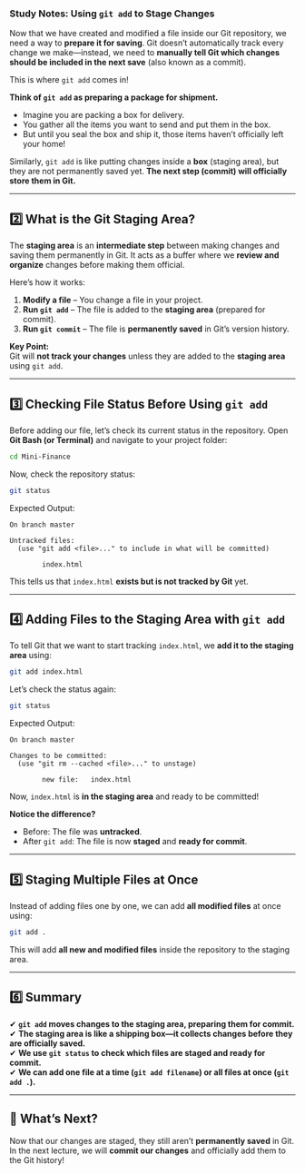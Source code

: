 ### **Study Notes: Using `git add` to Stage Changes**  

Now that we have created and modified a file inside our Git repository, we need a way to **prepare it for saving**. Git doesn’t automatically track every change we make—instead, we need to **manually tell Git which changes should be included in the next save** (also known as a commit).  

This is where `git add` comes in!  

**Think of `git add` as preparing a package for shipment.**  
- Imagine you are packing a box for delivery.  
- You gather all the items you want to send and put them in the box.  
- But until you seal the box and ship it, those items haven’t officially left your home!  

Similarly, `git add` is like putting changes inside a **box** (staging area), but they are not permanently saved yet. **The next step (commit) will officially store them in Git.**  

---

## **2️⃣ What is the Git Staging Area?**  

The **staging area** is an **intermediate step** between making changes and saving them permanently in Git. It acts as a buffer where we **review and organize** changes before making them official.  

Here’s how it works:  
1. **Modify a file** – You change a file in your project.  
2. **Run `git add`** – The file is added to the **staging area** (prepared for commit).  
3. **Run `git commit`** – The file is **permanently saved** in Git’s version history.  

**Key Point:**  
Git will **not track your changes** unless they are added to the **staging area** using `git add`.  

---

## **3️⃣ Checking File Status Before Using `git add`**  

Before adding our file, let’s check its current status in the repository. Open **Git Bash (or Terminal)** and navigate to your project folder:

```bash
cd Mini-Finance
```

Now, check the repository status:

```bash
git status
```

Expected Output:
```
On branch master

Untracked files:
  (use "git add <file>..." to include in what will be committed)

        index.html
```

This tells us that `index.html` **exists but is not tracked by Git** yet.

---

## **4️⃣ Adding Files to the Staging Area with `git add`**  

To tell Git that we want to start tracking `index.html`, we **add it to the staging area** using:  

```bash
git add index.html
```

Let’s check the status again:

```bash
git status
```

Expected Output:
```
On branch master

Changes to be committed:
  (use "git rm --cached <file>..." to unstage)

        new file:   index.html
```

Now, `index.html` is **in the staging area** and ready to be committed!  

**Notice the difference?**  
- Before: The file was **untracked**.  
- After `git add`: The file is now **staged** and **ready for commit**.

---

## **5️⃣ Staging Multiple Files at Once**  

Instead of adding files one by one, we can add **all modified files** at once using:  

```bash
git add .
```

This will add **all new and modified files** inside the repository to the staging area.

---

## **6️⃣ Summary**  

✔ **`git add` moves changes to the staging area, preparing them for commit.**  
✔ **The staging area is like a shipping box—it collects changes before they are officially saved.**  
✔ **We use `git status` to check which files are staged and ready for commit.**  
✔ **We can add one file at a time (`git add filename`) or all files at once (`git add .`).**  

---

## **🚀 What’s Next?**  

Now that our changes are staged, they still aren’t **permanently saved** in Git.  
In the next lecture, we will **commit our changes** and officially add them to the Git history!
